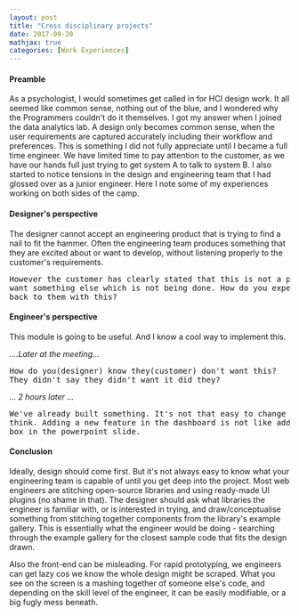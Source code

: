 ```yaml
---
layout: post
title: "Cross disciplinary projects"
date: 2017-09-20
mathjax: true
categories: [Work Experiences]
---
```


#### Preamble
As a psychologist, I would sometimes get called in for HCI design work. It
all seemed like common sense, nothing out of the blue, and I wondered why the Programmers couldn't do it themselves. I got my answer when I joined the data analytics lab. A design only becomes common sense, when the user requirements are captured accurately including their workflow and preferences. This is something I did not fully appreciate until I became a full time engineer. We have limited time to pay attention to the customer, as we have our hands full just trying to get system A to talk to system B. I also started to notice tensions in the design and engineering team that I had glossed over as a junior engineer. Here I note some of my experiences working on both sides of the camp.

#### Designer's perspective
The designer cannot accept an engineering product that is trying to find
a nail to fit the hammer. Often the engineering team produces something
that they are excited about or want to develop, without listening properly
to the customer's requirements. 
<pre>
However the customer has clearly stated that this is not a priority, and 
want something else which is not being done. How do you expect me to go
back to them with this?</pre>

#### Engineer's perspective
This module is going to be useful. And I know a cool way to implement
this.


*....Later at the meeting...*


<pre>How do you(designer) know they(customer) don't want this? 
They didn't say they didn't want it did they?</pre>


*... 2 hours later ...*


<pre>We've already built something. It's not that easy to change as you
think. Adding a new feature in the dashboard is not like adding a square
box in the powerpoint slide.</pre>

#### Conclusion
Ideally, design should come first. But it's not always easy to know what your engineering team is capable of until you get deep into the project. Most web engineers are stitching open-source libraries and using ready-made
UI plugins (no shame in that). The designer should ask what libraries
the engineer is familiar with, or is interested in trying, and
draw/conceptualise something from stitching together components from the library's example gallery. This is essentially what the engineer would be doing - searching through the example gallery for the closest sample code that fits the design drawn.

Also the front-end can be misleading. For rapid prototyping, we
engineers can get lazy cos we know the whole design might be scraped.
What you see on the screen is a mashing together of someone else's code,
and depending on the skill level of the engineer, it can be easily
modifiable, or a big fugly mess beneath.
